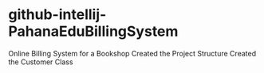 # github-intellij-PahanaEduBillingSystem
Online Billing System for a Bookshop
Created the Project Structure
Created the Customer Class
